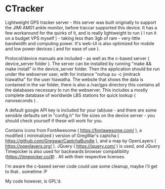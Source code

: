 # CTracker
 Lightweight GPS tracker server - this server was built originally to support the JIMI AM01 ankle monitor, before traccar supported this device. It has a few workaround for the quirks of it, and is really lightweight to run ( I run it on a budget VPS myself ) - taking less than 3gb of ram - very little bandwidth and computing power. It's web-UI is also optimized for mobile and low power devices ( and for ease of use ).
 
 Protocol/device manuals are included - as well as the c-based server ( device_server folder ).
 The server can be installed by running "make && make install" in the device_server folder. Then the application should be run under the webserver user, with for instance "nohup su -c jimitrack hiawatha" for the user hiawatha.
 The website that shows the data is contained in the var folder, there is also a /var/gps directory this contains all the databases necessary to run the webserver. This includes a mostly complete database of worldwide LBS stations for quick lookup ( nanoseconds ) .
 
 A default google API key is included for your (ab)use - and there are some sensible defaults set in "config.h" for file sizes on the device server - you should check yourself if these will work for you. 

 Contains icons from FontAwesome ( https://fontawesome.com/ ), a modified ( minimalized ) version of GregWar's captcha ( https://github.com/Gregwar/CaptchaBundle ), and a map by OpenLayers ( https://openlayers.org/ ). JQuery ( https://jquery.com/ ) is used, and JQuery Timepicker is also used for backwards browser compatibility (https://timepicker.co/#) . All with their respective licenses.
 
 I'm aware the c-based server code could use some cleanup, maybe i'll get to that.. sometime :P
 
 My code however, is GPL'd.
